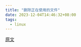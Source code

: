 ```yaml
---
title: "删除正在使用的文件"
date: 2023-12-04T14:46:32+08:00
tags:
  - linux
---
```


[原文](https://zhuanlan.zhihu.com/p/25650525)
